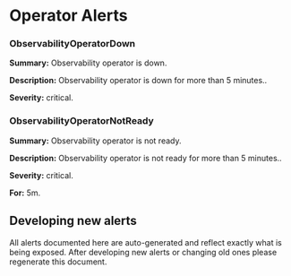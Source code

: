 # Operator Alerts

### ObservabilityOperatorDown
**Summary:** Observability operator is down.

**Description:** Observability operator is down for more than 5 minutes..

**Severity:** critical.

### ObservabilityOperatorNotReady
**Summary:** Observability operator is not ready.

**Description:** Observability operator is not ready for more than 5 minutes..

**Severity:** critical.

**For:** 5m.

## Developing new alerts

All alerts documented here are auto-generated and reflect exactly what is being
exposed. After developing new alerts or changing old ones please regenerate
this document.

